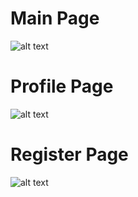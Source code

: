 # Main Page

![alt text](https://gontrandev.fr/groupomania1.webp)

# Profile Page

![alt text](https://gontrandev.fr/groupomania2.webp)

# Register Page

![alt text](https://gontrandev.fr/groupomania3.webp)
